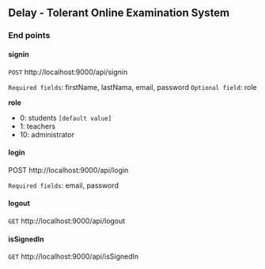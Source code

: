 ## Delay - Tolerant Online Examination System

### End points

#### signin

`POST` http://localhost:9000/api/signin

`Required fields`: firstName, lastNama, email, password
`Optional field`: role

<strong>role</strong>
- 0: students `[default value]`
- 1: teachers
- 10: administrator

#### login

POST http://localhost:9000/api/login

`Required fields`: email, password

#### logout

`GET` http://localhost:9000/api/logout

#### isSignedIn

`GET` http://localhost:9000/api/isSignedIn
